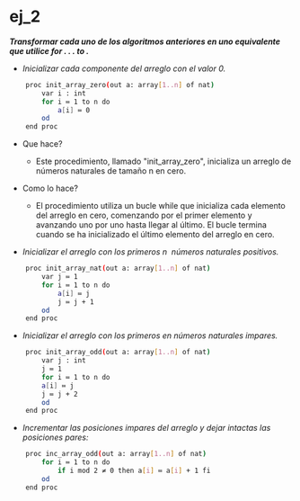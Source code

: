 # ej_2

***Transformar cada uno de los algoritmos anteriores en uno equivalente que utilice for . . . to .***

- *Inicializar cada componente del arreglo con el valor 0.*

```sh
	proc init_array_zero(out a: array[1..n] of nat) 
		var i : int	
		for i ≔ 1 to n do
			a[i] ≔ 0
		od 
	end proc
```

- Que hace?
    - Este procedimiento, llamado "init_array_zero", inicializa un arreglo de números naturales de tamaño n en cero.
- Como lo hace?
    - El procedimiento utiliza un bucle while que inicializa cada elemento del arreglo en cero, comenzando por el primer elemento y avanzando uno por uno hasta llegar al último. El bucle termina cuando se ha inicializado el último elemento del arreglo en cero.
    
- *Inicializar el arreglo con los primeros n  números naturales positivos.*

```sh
	proc init_array_nat(out a: array[1..n] of nat)
		var j ≔ 1
		for i ≔ 1 to n do
			a[i] ≔ j
			j ≔ j + 1
		od 
	end proc
```
- *Inicializar el arreglo con los primeros en números naturales impares.*
```sh
	proc init_array_odd(out a: array[1..n] of nat)
		var j : int
		j ≔ 1
		for i ≔ 1 to n do
		a[i] ≔ j
		j ≔ j + 2
		od 
	end proc
```

- *Incrementar las posiciones impares del arreglo y dejar intactas las posiciones pares:*

```sh
	proc inc_array_odd(out a: array[1..n] of nat)
		for i ≔ 1 to n do
			if i mod 2 ≠ 0 then a[i] ≔ a[i] + 1 fi
		od 
	end proc
```
